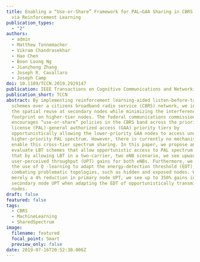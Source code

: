 ```yaml
---
title: Enabling a “Use-or-Share” Framework for PAL–GAA Sharing in CBRS Networks
  via Reinforcement Learning
publication_types:
  - "2"
authors:
  - admin
  - Matthew Tonnemacher
  - Vikram Chandrasekhar
  - Hao Chen
  - Boon Loong Ng
  - Jianzhong Zhang
  - Joseph R. Cavallaro
  - Joseph Camp
doi: 10.1109/TCCN.2019.2929147
publication: IEEE Transactions on Cognitive Communications and Networking
publication_short: TCCN
abstract: By implementing reinforcement learning-aided listen-before-talk (LBT)
  schemes over a citizens broadband radio service (CBRS) network, we increase
  the spatial reuse at secondary nodes while minimizing the interference
  footprint on higher-tier nodes. The federal communications commission
  encourages “use-or-share” policies in the CBRS band across the priority access
  license (PAL)-general authorized access (GAA) priority tiers by
  opportunistically allowing the lower-priority GAA nodes to access unused
  higher-priority PAL spectrum. However, there is currently no mechanism to
  enable this cross-tier spectrum sharing. In this paper, we propose and
  evaluate LBT schemes that allow opportunistic access to PAL spectrum. We find
  that by allowing LBT in a two-carrier, two eNB scenario, we see upward of 50%
  user-perceived throughput (UPT) gains for both eNBs. Furthermore, we examine
  the use of Q -learning to adapt the energy-detection threshold (EDT),
  combating problematic topologies, such as hidden and exposed nodes. With
  merely a 4% reduction in primary node UPT, we see up to 350% gains in average
  secondary node UPT when adapting the EDT of opportunistically transmitting
  nodes.
draft: false
featured: false
tags:
  - CBRS
  - MachineLearning
  - SharedSpectrum
image:
  filename: featured
  focal_point: Smart
  preview_only: false
date: 2019-07-16T20:52:38.006Z
---
```

